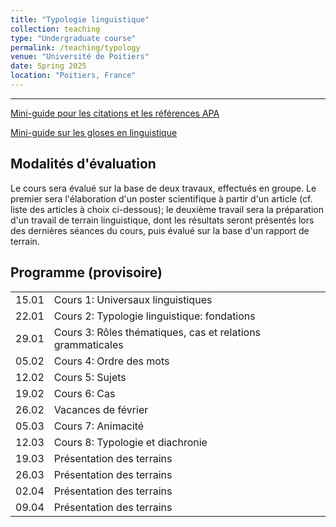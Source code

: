 ```yaml
---
title: "Typologie linguistique"
collection: teaching
type: "Undergraduate course"
permalink: /teaching/typology
venue: "Université de Poitiers"
date: Spring 2025
location: "Poitiers, France"
---
```


-----------------------------------------------------------------------------------------------



[Mini-guide pour les citations et les références APA](./ils/supports/APA.pdf)

[Mini-guide sur les gloses en linguistique](./ils/supports/Gloses.pdf)


## Modalités d'évaluation
Le cours sera évalué sur la base de deux travaux, effectués en groupe. Le premier sera l'élaboration d'un poster scientifique à partir d'un article (cf. liste des articles à choix ci-dessous); le deuxième travail sera la préparation d'un travail de terrain linguistique, dont les résultats seront présentés lors des dernières séances du cours, puis évalué sur la base d'un rapport de terrain.



## Programme (provisoire)

|   |                  |  |
|---|------------------|--|
| 15.01 | Cours 1: Universaux linguistiques     | |
| 22.01 | Cours 2: Typologie linguistique: fondations | |
| 29.01 | Cours 3: Rôles thématiques, cas et relations grammaticales      | |
| 05.02 | Cours 4: Ordre des mots      | |
| 12.02 | Cours 5: Sujets     | |
| 19.02 | Cours 6: Cas     | |
| 26.02 | Vacances de février     | |
| 05.03 | Cours 7: Animacité | |
| 12.03 | Cours 8: Typologie et diachronie |  |
| 19.03 | Présentation des terrains  |  |
| 26.03 | Présentation des terrains  |  |
| 02.04 | Présentation des terrains  | |
| 09.04 | Présentation des terrains  | |
